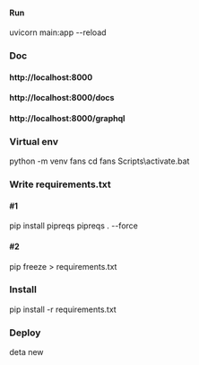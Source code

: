 #### Run
uvicorn main:app --reload
### Doc
####  http://localhost:8000

#### http://localhost:8000/docs

#### http://localhost:8000/graphql

### Virtual env
python -m venv fans
cd fans
Scripts\activate.bat
### Write requirements.txt
#### #1
pip install pipreqs
pipreqs . --force
#### #2 
pip freeze > requirements.txt

### Install
pip install -r requirements.txt

### Deploy 
deta new
